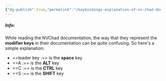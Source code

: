 ```yaml
---
{"dg-publish":true,"permalink":"/keybindings-explanation-of-nv-chad-documentation/","noteIcon":""}
---
```


##### Info:
While reading the NVChad documentation, the way that they represent the **modifier keys** in their documentation can be quite confusing. So here's a simple explanation:

- ==leader key :== is the **space** key
- ==A :== is the **ALT** key
- ==C :== is the **CTRL** key
- ==S :== is the **SHIFT** key